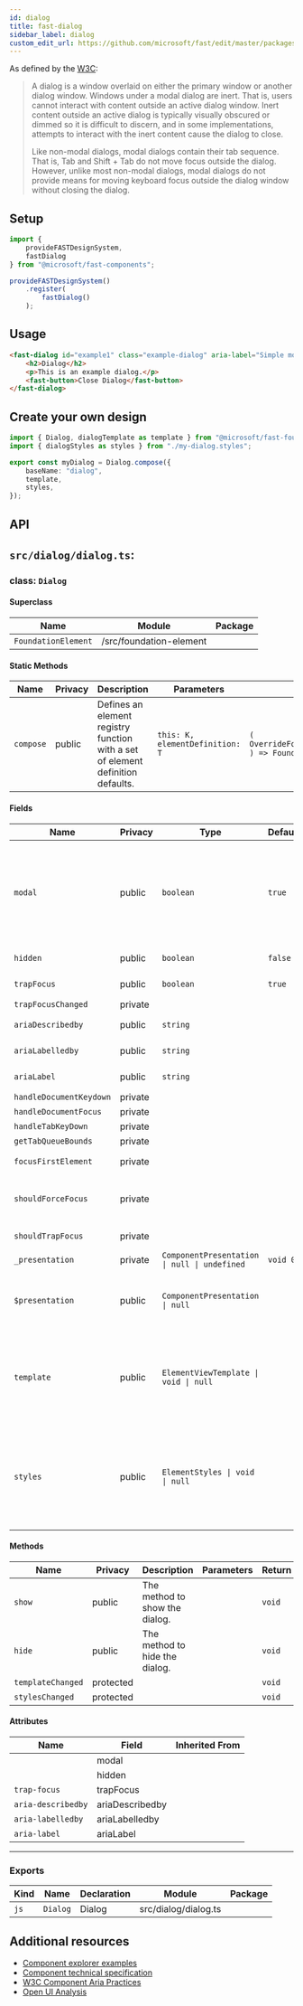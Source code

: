 ```yaml
---
id: dialog
title: fast-dialog
sidebar_label: dialog
custom_edit_url: https://github.com/microsoft/fast/edit/master/packages/web-components/fast-foundation/src/dialog/README.md
---
```


As defined by the [W3C](https://w3c.github.io/aria-practices/#dialog_modal):

> A dialog is a window overlaid on either the primary window or another dialog window. Windows under a modal dialog are inert. That is, users cannot interact with content outside an active dialog window. Inert content outside an active dialog is typically visually obscured or dimmed so it is difficult to discern, and in some implementations, attempts to interact with the inert content cause the dialog to close.
>
> Like non-modal dialogs, modal dialogs contain their tab sequence. That is, Tab and Shift + Tab do not move focus outside the dialog. However, unlike most non-modal dialogs, modal dialogs do not provide means for moving keyboard focus outside the dialog window without closing the dialog.

## Setup

```ts
import {
    provideFASTDesignSystem,
    fastDialog
} from "@microsoft/fast-components";

provideFASTDesignSystem()
    .register(
        fastDialog()
    );
```

## Usage

```html
<fast-dialog id="example1" class="example-dialog" aria-label="Simple modal dialog" modal="true" hidden>
    <h2>Dialog</h2>
    <p>This is an example dialog.</p>
    <fast-button>Close Dialog</fast-button>
</fast-dialog>
```

## Create your own design

```ts
import { Dialog, dialogTemplate as template } from "@microsoft/fast-foundation";
import { dialogStyles as styles } from "./my-dialog.styles";

export const myDialog = Dialog.compose({
    baseName: "dialog",
    template,
    styles,
});
```

## API

## `src/dialog/dialog.ts`:

### class: `Dialog`

#### Superclass

| Name                | Module                  | Package |
| ------------------- | ----------------------- | ------- |
| `FoundationElement` | /src/foundation-element |         |

#### Static Methods

| Name      | Privacy | Description                                                                     | Parameters                      | Return                                                                                                           | Inherited From    |
| --------- | ------- | ------------------------------------------------------------------------------- | ------------------------------- | ---------------------------------------------------------------------------------------------------------------- | ----------------- |
| `compose` | public  | Defines an element registry function with a set of element definition defaults. | `this: K, elementDefinition: T` | `(         overrideDefinition?: OverrideFoundationElementDefinition<T>     ) => FoundationElementRegistry<T, K>` | FoundationElement |

#### Fields

| Name                    | Privacy | Type                                         | Default  | Description                                                                                                                                                                                                   | Inherited From    |
| ----------------------- | ------- | -------------------------------------------- | -------- | ------------------------------------------------------------------------------------------------------------------------------------------------------------------------------------------------------------- | ----------------- |
| `modal`                 | public  | `boolean`                                    | `true`   | Indicates the element is modal. When modal, user mouse interaction will be limited to the contents of the element by a modal overlay.  Clicks on the overlay will cause the dialog to emit a "dismiss" event. |                   |
| `hidden`                | public  | `boolean`                                    | `false`  | The hidden state of the element.                                                                                                                                                                              |                   |
| `trapFocus`             | public  | `boolean`                                    | `true`   | Indicates that the dialog should trap focus.                                                                                                                                                                  |                   |
| `trapFocusChanged`      | private |                                              |          |                                                                                                                                                                                                               |                   |
| `ariaDescribedby`       | public  | `string`                                     |          | The id of the element describing the dialog.                                                                                                                                                                  |                   |
| `ariaLabelledby`        | public  | `string`                                     |          | The id of the element labeling the dialog.                                                                                                                                                                    |                   |
| `ariaLabel`             | public  | `string`                                     |          | The label surfaced to assistive technologies.                                                                                                                                                                 |                   |
| `handleDocumentKeydown` | private |                                              |          |                                                                                                                                                                                                               |                   |
| `handleDocumentFocus`   | private |                                              |          |                                                                                                                                                                                                               |                   |
| `handleTabKeyDown`      | private |                                              |          |                                                                                                                                                                                                               |                   |
| `getTabQueueBounds`     | private |                                              |          |                                                                                                                                                                                                               |                   |
| `focusFirstElement`     | private |                                              |          | focus on first element of tab queue                                                                                                                                                                           |                   |
| `shouldForceFocus`      | private |                                              |          | we should only focus if focus has not already been brought to the dialog                                                                                                                                      |                   |
| `shouldTrapFocus`       | private |                                              |          | we should we be active trapping focus                                                                                                                                                                         |                   |
| `_presentation`         | private | `ComponentPresentation \| null \| undefined` | `void 0` |                                                                                                                                                                                                               | FoundationElement |
| `$presentation`         | public  | `ComponentPresentation \| null`              |          | A property which resolves the ComponentPresentation instance for the current component.                                                                                                                       | FoundationElement |
| `template`              | public  | `ElementViewTemplate \| void \| null`        |          | Sets the template of the element instance. When undefined, the element will attempt to resolve the template from the associated presentation or custom element definition.                                    | FoundationElement |
| `styles`                | public  | `ElementStyles \| void \| null`              |          | Sets the default styles for the element instance. When undefined, the element will attempt to resolve default styles from the associated presentation or custom element definition.                           | FoundationElement |

#### Methods

| Name              | Privacy   | Description                    | Parameters | Return | Inherited From    |
| ----------------- | --------- | ------------------------------ | ---------- | ------ | ----------------- |
| `show`            | public    | The method to show the dialog. |            | `void` |                   |
| `hide`            | public    | The method to hide the dialog. |            | `void` |                   |
| `templateChanged` | protected |                                |            | `void` | FoundationElement |
| `stylesChanged`   | protected |                                |            | `void` | FoundationElement |

#### Attributes

| Name               | Field           | Inherited From |
| ------------------ | --------------- | -------------- |
|                    | modal           |                |
|                    | hidden          |                |
| `trap-focus`       | trapFocus       |                |
| `aria-describedby` | ariaDescribedby |                |
| `aria-labelledby`  | ariaLabelledby  |                |
| `aria-label`       | ariaLabel       |                |

<hr/>

### Exports

| Kind | Name     | Declaration | Module               | Package |
| ---- | -------- | ----------- | -------------------- | ------- |
| `js` | `Dialog` | Dialog      | src/dialog/dialog.ts |         |


## Additional resources

* [Component explorer examples](https://explore.fast.design/components/fast-dialog)
* [Component technical specification](https://github.com/microsoft/fast/blob/master/packages/web-components/fast-foundation/src/dialog/dialog.spec.md)
* [W3C Component Aria Practices](https://w3c.github.io/aria-practices/#dialog_modal)
* [Open UI Analysis](https://open-ui.org/components/dialog.research)